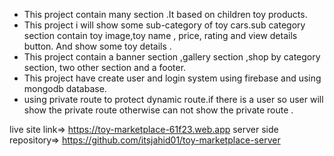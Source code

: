 - This project contain many section .It based on children toy products.
- This project i will show some sub-category of toy cars.sub category section contain toy image,toy name , price, rating and view details button. And show some toy details .
- This project contain a banner section ,gallery section ,shop by category section, two other section and a footer.
- This project have create user and login system using firebase and using mongodb database.
- using private route to protect dynamic route.if there is a user so user will show the private route otherwise can not show the private route .

live site link=> https://toy-marketplace-61f23.web.app
server side repository=> https://github.com/itsjahid01/toy-marketplace-server
